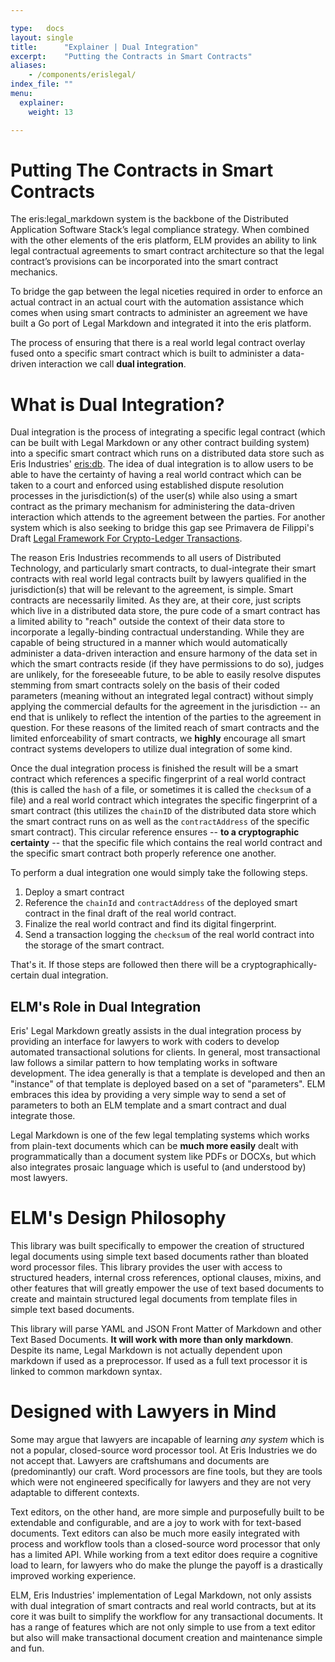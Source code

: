 ```yaml
---

type:   docs
layout: single
title:      "Explainer | Dual Integration"
excerpt:    "Putting the Contracts in Smart Contracts"
aliases:
    - /components/erislegal/
index_file: ""
menu:
  explainer:
    weight: 13

---
```


# Putting The Contracts in Smart Contracts

The eris:legal_markdown system is the backbone of the Distributed Application Software Stack’s legal compliance strategy. When combined with the other elements of the eris platform, ELM provides an ability to link legal contractual agreements to smart contract architecture so that the legal contract’s provisions can be incorporated into the smart contract mechanics.

To bridge the gap between the legal niceties required in order to enforce an actual contract in an actual court with the automation assistance which comes when using smart contracts to administer an agreement we have built a Go port of Legal Markdown and integrated it into the eris platform.

The process of ensuring that there is a real world legal contract overlay fused onto a specific smart contract which is built to administer a data-driven interaction we call **dual integration**.

# What is Dual Integration?

Dual integration is the process of integrating a specific legal contract (which can be built with Legal Markdown or any other contract building system) into a specific smart contract which runs on a distributed data store such as Eris Industries' [eris:db](/platform/db/). The idea of dual integration is to allow users to be able to have the certainty of having a real world contract which can be taken to a court and enforced using established dispute resolution processes in the jurisdiction(s) of the user(s) while also using a smart contract as the primary mechanism for administering the data-driven interaction which attends to the agreement between the parties. For another system which is also seeking to bridge this gap see Primavera de Filippi's Draft [Legal Framework For Crypto-Ledger Transactions](http://p2pfoundation.net/Legal_Framework_For_Crypto-Ledger_Transactions).

The reason Eris Industries recommends to all users of Distributed Technology, and particularly smart contracts, to dual-integrate their smart contracts with real world legal contracts built by lawyers qualified in the jurisdiction(s) that will be relevant to the agreement, is simple. Smart contracts are necessarily limited. As they are, at their core, just scripts which live in a distributed data store, the pure code of a smart contract has a limited ability to "reach" outside the context of their data store to incorporate a legally-binding contractual understanding. While they are capable of being structured in a manner which would automatically administer a data-driven interaction and ensure harmony of the data set in which the smart contracts reside (if they have permissions to do so), judges are unlikely, for the foreseeable future, to be able to easily resolve disputes stemming from smart contracts solely on the basis of their coded parameters (meaning without an integrated legal contract) without simply applying the commercial defaults for the agreement in the jurisdiction -- an end that is unlikely to reflect the intention of the parties to the agreement in question. For these reasons of the limited reach of smart contracts and the limited enforceability of smart contracts, we **highly** encourage all smart contract systems developers to utilize dual integration of some kind.

Once the dual integration process is finished the result will be a smart contract which references a specific fingerprint of a real world contract (this is called the `hash` of a file, or sometimes it is called the `checksum` of a file) and a real world contract which integrates the specific fingerprint of a smart contract (this utilizes the `chainID` of the distributed data store which the smart contract runs on as well as the `contractAddress` of the specific smart contract). This circular reference ensures -- **to a cryptographic certainty** -- that the specific file which contains the real world contract and the specific smart contract both properly reference one another.

To perform a dual integration one would simply take the following steps.

1. Deploy a smart contract
2. Reference the `chainId` and `contractAddress` of the deployed smart contract in the final draft of the real world contract.
3. Finalize the real world contract and find its digital fingerprint.
4. Send a transaction logging the `checksum` of the real world contract into the storage of the smart contract.

That's it. If those steps are followed then there will be a cryptographically-certain dual integration.

## ELM's Role in Dual Integration

Eris' Legal Markdown greatly assists in the dual integration process by providing an interface for lawyers to work with coders to develop automated transactional solutions for clients. In general, most transactional law follows a similar pattern to how templating works in software development. The idea generally is that a template is developed and then an "instance" of that template is deployed based on a set of "parameters". ELM embraces this idea by providing a very simple way to send a set of parameters to both an ELM template and a smart contract and dual integrate those.

Legal Markdown is one of the few legal templating systems which works from plain-text documents which can be **much more easily** dealt with programmatically than a document system like PDFs or DOCXs, but which also integrates prosaic language which is useful to (and understood by) most lawyers.

# ELM's Design Philosophy

This library was built specifically to empower the creation of structured legal documents using simple text based documents rather than bloated word processor files. This library provides the user with access to structured headers, internal cross references, optional clauses, mixins, and other features that will greatly empower the use of text based documents to create and maintain structured legal documents from template files in simple text based documents.

This library will parse YAML and JSON Front Matter of Markdown and other Text Based Documents. **It will work with more than only markdown**. Despite its name, Legal Markdown is not actually dependent upon markdown if used as a preprocessor. If used as a full text processor it is linked to common markdown syntax.

# Designed with Lawyers in Mind

Some may argue that lawyers are incapable of learning *any system* which is not a popular, closed-source word processor tool. At Eris Industries we do not accept that. Lawyers are craftshumans and documents are (predominantly) our craft. Word processors are fine tools, but they are tools which were not engineered specifically for lawyers and they are not very adaptable to different contexts.

Text editors, on the other hand, are more simple and purposefully built to be extendable and configurable, and are a joy to work with for text-based documents. Text editors can also be much more easily integrated with process and workflow tools than a closed-source word processor that only has a limited API. While working from a text editor does require a cognitive load to learn, for lawyers who do make the plunge the payoff is a drastically improved working experience.

ELM, Eris Industries' implementation of Legal Markdown, not only assists with dual integration of smart contracts and real world contracts, but at its core it was built to simplify the workflow for any transactional documents. It has a range of features which are not only simple to use from a text editor but also will make transactional document creation and maintenance simple and fun.
